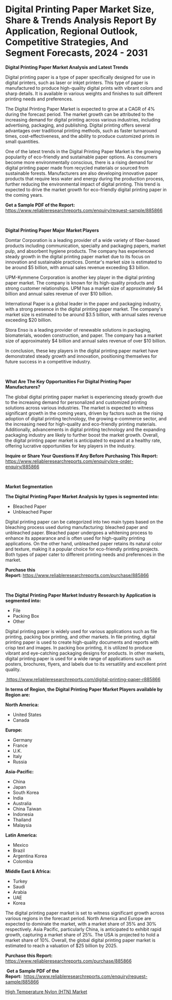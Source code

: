 <p><h1>Digital Printing Paper Market Size, Share & Trends Analysis Report By Application, Regional Outlook, Competitive Strategies, And Segment Forecasts, 2024 - 2031</h1></p><p><strong>Digital Printing Paper Market Analysis and Latest Trends</strong></p>
<p><p>Digital printing paper is a type of paper specifically designed for use in digital printers, such as laser or inkjet printers. This type of paper is manufactured to produce high-quality digital prints with vibrant colors and sharp details. It is available in various weights and finishes to suit different printing needs and preferences.</p><p>The Digital Printing Paper Market is expected to grow at a CAGR of 4% during the forecast period. The market growth can be attributed to the increasing demand for digital printing across various industries, including advertising, packaging, and publishing. Digital printing offers several advantages over traditional printing methods, such as faster turnaround times, cost-effectiveness, and the ability to produce customized prints in small quantities.</p><p>One of the latest trends in the Digital Printing Paper Market is the growing popularity of eco-friendly and sustainable paper options. As consumers become more environmentally conscious, there is a rising demand for digital printing paper made from recycled materials or sourced from sustainable forests. Manufacturers are also developing innovative paper products that require less water and energy during the production process, further reducing the environmental impact of digital printing. This trend is expected to drive the market growth for eco-friendly digital printing paper in the coming years.</p></p>
<p><strong>Get a Sample PDF of the Report:&nbsp;</strong> <a href="https://www.reliableresearchreports.com/enquiry/request-sample/885866">https://www.reliableresearchreports.com/enquiry/request-sample/885866</a></p>
<p>&nbsp;</p>
<p><strong>Digital Printing Paper Major Market Players</strong></p>
<p><p>Domtar Corporation is a leading provider of a wide variety of fiber-based products including communication, specialty and packaging papers, market pulp, and absorbent hygiene products. The company has experienced steady growth in the digital printing paper market due to its focus on innovation and sustainable practices. Domtar's market size is estimated to be around $5 billion, with annual sales revenue exceeding $3 billion.</p><p>UPM-Kymmene Corporation is another key player in the digital printing paper market. The company is known for its high-quality products and strong customer relationships. UPM has a market size of approximately $4 billion and annual sales revenue of over $10 billion.</p><p>International Paper is a global leader in the paper and packaging industry, with a strong presence in the digital printing paper market. The company's market size is estimated to be around $3.5 billion, with annual sales revenue exceeding $20 billion.</p><p>Stora Enso is a leading provider of renewable solutions in packaging, biomaterials, wooden construction, and paper. The company has a market size of approximately $4 billion and annual sales revenue of over $10 billion.</p><p>In conclusion, these key players in the digital printing paper market have demonstrated steady growth and innovation, positioning themselves for future success in a competitive industry.</p></p>
<p>&nbsp;</p>
<p><strong>What Are The Key Opportunities For Digital Printing Paper Manufacturers?</strong></p>
<p><p>The global digital printing paper market is experiencing steady growth due to the increasing demand for personalized and customized printing solutions across various industries. The market is expected to witness significant growth in the coming years, driven by factors such as the rising adoption of digital printing technology, the growing e-commerce sector, and the increasing need for high-quality and eco-friendly printing materials. Additionally, advancements in digital printing technology and the expanding packaging industry are likely to further boost the market growth. Overall, the digital printing paper market is anticipated to expand at a healthy rate, offering lucrative opportunities for key players in the industry.</p></p>
<p><strong>Inquire or Share Your Questions If Any Before Purchasing This Report:</strong> <a href="https://www.reliableresearchreports.com/enquiry/pre-order-enquiry/885866">https://www.reliableresearchreports.com/enquiry/pre-order-enquiry/885866</a></p>
<p>&nbsp;</p>
<p><strong>Market Segmentation</strong></p>
<p><strong>The Digital Printing Paper Market Analysis by types is segmented into:</strong></p>
<p><ul><li>Bleached Paper</li><li>Unbleached Paper</li></ul></p>
<p><p>Digital printing paper can be categorized into two main types based on the bleaching process used during manufacturing: bleached paper and unbleached paper. Bleached paper undergoes a whitening process to enhance its appearance and is often used for high-quality printing applications. On the other hand, unbleached paper retains its natural color and texture, making it a popular choice for eco-friendly printing projects. Both types of paper cater to different printing needs and preferences in the market.</p></p>
<p><strong>Purchase this Report:&nbsp;</strong><a href="https://www.reliableresearchreports.com/purchase/885866">https://www.reliableresearchreports.com/purchase/885866</a></p>
<p>&nbsp;</p>
<p><strong>The Digital Printing Paper Market Industry Research by Application is segmented into:</strong></p>
<p><ul><li>File</li><li>Packing Box</li><li>Other</li></ul></p>
<p><p>Digital printing paper is widely used for various applications such as file printing, packing box printing, and other markets. In file printing, digital printing paper is used to create high-quality documents and reports with crisp text and images. In packing box printing, it is utilized to produce vibrant and eye-catching packaging designs for products. In other markets, digital printing paper is used for a wide range of applications such as posters, brochures, flyers, and labels due to its versatility and excellent print quality.</p></p>
<p><a href="https://www.reliableresearchreports.com/digital-printing-paper-r885866">&nbsp;https://www.reliableresearchreports.com/digital-printing-paper-r885866</a></p>
<p><strong>In terms of Region, the Digital Printing Paper Market Players available by Region are:</strong></p>
<p>
    <p> <strong> North America: </strong>
        <ul>
            <li>United States</li>
            <li>Canada</li>
        </ul>
        </p> 
    <p> <strong> Europe: </strong>
        <ul>
            <li>Germany</li>
            <li>France</li>
            <li>U.K.</li>
            <li>Italy</li>
            <li>Russia</li>
        </ul>
        </p> 
    <p> <strong> Asia-Pacific: </strong>
        <ul>
            <li>China</li>
            <li>Japan</li>
            <li>South Korea</li>
            <li>India</li>
            <li>Australia</li>
            <li>China Taiwan</li>
            <li>Indonesia</li>
            <li>Thailand</li>
            <li>Malaysia</li>
        </ul>
        </p> 
    <p> <strong> Latin America: </strong>
        <ul>
            <li>Mexico</li>
            <li>Brazil</li>
            <li>Argentina Korea</li>
            <li>Colombia</li>
        </ul>
        </p> 
    <p> <strong> Middle East & Africa: </strong>
        <ul>
            <li>Turkey</li>
            <li>Saudi</li>
            <li>Arabia</li>
            <li>UAE</li>
            <li>Korea</li>
        </ul>
    </p>
    </p>
<p><p>The digital printing paper market is set to witness significant growth across various regions in the forecast period. North America and Europe are expected to dominate the market, with a market share of 35% and 30% respectively. Asia Pacific, particularly China, is anticipated to exhibit rapid growth, capturing a market share of 25%. The USA is projected to hold a market share of 10%. Overall, the global digital printing paper market is estimated to reach a valuation of $25 billion by 2025.</p></p>
<p><strong>Purchase this Report: </strong><a href="https://www.reliableresearchreports.com/purchase/885866">https://www.reliableresearchreports.com/purchase/885866</a></p>
<p>&nbsp;<strong>Get a Sample PDF of the Report:&nbsp;&nbsp;</strong><a href="https://www.reliableresearchreports.com/enquiry/request-sample/885866">https://www.reliableresearchreports.com/enquiry/request-sample/885866</a></p>
<p><strong></strong></p>
<p><p><a href="https://github.com/perkinscortes152/Market-Research-Report-List-1/blob/main/high-temperature-nylon-htn-market.md">High Temperature Nylon (HTN) Market</a></p></p>